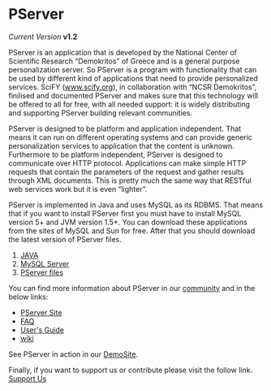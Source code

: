 PServer
=======

_Current Version_ **v1.2**

PServer is an application that is developed by the National Center of Scientific Research “Demokritos” of Greece and is a general purpose personalization server. So PServer is a program with functionality that can be used by different kind of applications that need to provide personalized services. SciFY (www.scify.org), in collaboration with “NCSR Demokritos”, finilised and documented PServer and makes sure that this technology will be offered to all for free, with all needed support: it is widely distributing and supporting PServer building relevant communities.

PServer is designed to be platform and application independent. That means it can run on different operating systems and can provide generic personalization services to application that the content is unknown. Furthermore to be platform independent, PServer is designed to communicate over HTTP protocol. Applications can make simple HTTP requests that contain the parameters of the request and gather results through XML documents. This is pretty much the same way that RESTful web services work but it is even “lighter”.

PServer is implemented in Java and uses MySQL as its RDBMS. That means that if you want to install PServer first you must have to install MySQL version 5+ and JVM version 1.5+. You can download these applications from the sites of MySQL and Sun for free. After that you should download the latest version of PServer files.

1. [JAVA](http://www.oracle.com/technetwork/java/javase/downloads/index.html)
2. [MySQL Server](http://dev.mysql.com/downloads/mysql/)
3. [PServer files](http://pserver-project.org/downloads) 

You can find more information about PServer in our [community](http://forum.scify.gr/viewforum.php?f=7) and in the below links:

* [PServer Site](http://www.scify.gr/site/en/pserver-en)
* [FAQ](http://www.scify.gr/site/en/pserver-faq-en)
* [User's Guide](http://pserver-project.org/sites/default/files/PServerUsersGuide.pdf)
* [wiki](http://scify.iit.demokritos.gr/SciFYwiki/doku.php?id=pserver) 

See PServer in action in our [DemoSite](http://scify.iit.demokritos.gr/DemoSite/indexne.html).

Finally, if you want to support us or contribute please visit the follow link. [Support Us](http://www.scify.gr/site/en/support-us)
